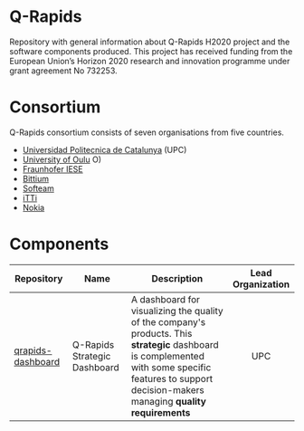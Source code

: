 # Q-Rapids

Repository with general information about Q-Rapids H2020 project and the software components produced. This project has received funding from the European Union’s Horizon 2020 research and innovation programme under grant agreement No 732253.

# Consortium

Q-Rapids consortium consists of seven organisations from five countries.

- [Universidad Politecnica de Catalunya](https://gessi.upc.edu/en) (UPC)
- [University of Oulu](www.oulu.fi/university/) O)
- [Fraunhofer IESE](www.iese.fraunhofer.de)
- [Bittium ](www.bittium.com)
- [Softeam](www.softeam.com)
- [iTTi](www.itti.com.pl/en)
- [Nokia](www.nokia.com)

# Components

| Repository | Name | Description | Lead Organization |
| ---| ---- | ----------- | :-------------:| 
| [qrapids-dashboard](https://github.com/q-rapids/qrapids-dashboard) | Q-Rapids Strategic Dashboard | A dashboard for visualizing the quality of the company's products. This **strategic** dashboard is complemented with some specific features to support decision-makers managing **quality requirements** | UPC|
